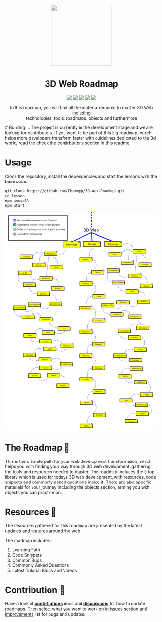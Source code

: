 

<div align="center">
  <img src="Files/ThreeJs-Badge.png" width=200 height=200>
  <h1>3D Web Roadmap</h1>
  <img src="https://img.shields.io/github/last-commit/oziw/3D-Web-Roadmap">
  <img src="https://img.shields.io/github/issues-raw/oziw/3D-web-roadmap?color=magenta">
  <img src="https://img.shields.io/github/issues-pr/oziw/3d-web-roadmap?color=purple">
  <img src="https://img.shields.io/github/stars/oziw/3d-web-roadmap?style=social">
  <img src="https://img.shields.io/twitter/url?style=social&url=https%3A%2F%2Fgithub.com%2Foziw%2F3D-Web-Roadmap">
  <p>
  In this roadmap, you will find all the material required to master 3D Web including</br>technologies, tools, roadmaps, objects and furthermore
  </p>
</div>
# Building ...
The project is currently in the development stage and we are looking for contributors.
If you want to be part of this big roadmap, which helps more developers transform faster with guidelines dedicated to the 3d world, read the check the contirbutions section in this readme.

# Usage
Clone the repository, install the dependencies and start the lessons with the base code.

```shell
git clone https://github.com/Chamepp/3D-Web-Roadmap.git
cd lesson
npm install
npm start
```
![Roadmap](Files/Roadmap.png)

# The Roadmap :closed_book:
This is the ultimate path for your web development transformation, which helps you with finding your way through 3D web development, gathering the tools and resources needed to master.
The roadmap includes the 9 top library which is used for todays 3D web development, with resources, code snippets and commonly asked questions inside it.
There are also specific materials for your journey including the objects section, arming you with objects you can practice on.

# Resources :balloon:
The resources gathered for this roadmap are presented by the latest updates and features around the web.

The roadmap includes:

1. Learning Path
2. Code Snippets
3. Common Bugs
4. Commonly Asked Questions
5. Latest Tutorial Blogs and Videos

# Contribution :round_pushpin:
Have a look at **[contirbutions](https://github.com/Chamepp/3D-Web-Roadmap/blob/master/CONTRIBUTING.md)** docs and **[discussions](https://github.com/Chamepp/3D-Web-Roadmap/discussions)** for how to update roadmaps.
Then select what you want to work on in [issues](https://github.com/Chamepp/3D-Web-Roadmap/issues) section and [improvements](https://wirehaired-faucet-769.notion.site/a435b3723c2a482abef3856d5bc53901?v=76d6978b3f89410f853b7e6c8ec504b7) list for bugs and updates.
